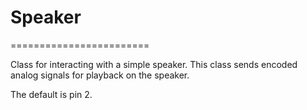 # Speaker
========================

Сlass for interacting with a simple speaker. 
This class sends encoded analog signals for playback on the speaker.

The default is pin 2.